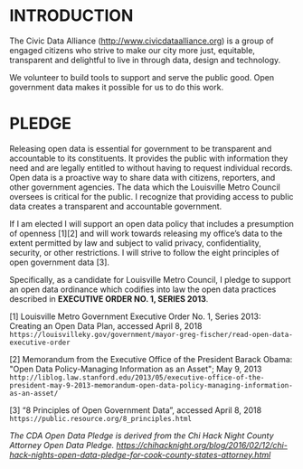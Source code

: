 # INTRODUCTION
The Civic Data Alliance (http://www.civicdataalliance.org) is a group of engaged citizens who strive to make our city more just, equitable, transparent and delightful to live in through data, design and technology. 

We volunteer to build tools to support and serve the public good. Open government data makes it possible for us to do this work. 

# PLEDGE
Releasing open data is essential for government to be transparent and accountable to its constituents. It provides the public with information they need and are legally entitled to without having to request individual records. Open data is a proactive way to share data with citizens, reporters, and other government agencies. The data which the Louisville Metro Council oversees is critical for the public. I recognize that providing access to public data creates a transparent and accountable government.

If I am elected I will support an open data policy that includes a presumption of openness [1][2] and will work towards releasing my office’s data to the extent permitted by law and subject to valid privacy, confidentiality, security, or other restrictions. I will strive to follow the eight principles of open government data [3].

Specifically, as a candidate for Louisville Metro Council, I pledge to support an open data ordinance which codifies into law the open data practices described in **EXECUTIVE ORDER NO. 1, SERIES 2013**. 

[1] Louisville Metro Government Executive Order No. 1, Series 2013: Creating an Open Data Plan, accessed April 8, 2018 `https://louisvilleky.gov/government/mayor-greg-fischer/read-open-data-executive-order` 

[2] Memorandum from the Executive Office of the President Barack Obama: "Open Data Policy-Managing Information as an Asset"; May 9, 2013 `http://liblog.law.stanford.edu/2013/05/executive-office-of-the-president-may-9-2013-memorandum-open-data-policy-managing-information-as-an-asset/`

[3] “8 Principles of Open Government Data”, accessed April 8, 2018 `https://public.resource.org/8_principles.html`

_The CDA Open Data Pledge is derived from the Chi Hack Night County Attorney Open Data Pledge. https://chihacknight.org/blog/2016/02/12/chi-hack-nights-open-data-pledge-for-cook-county-states-attorney.html_